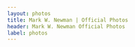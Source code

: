 ```yaml
---
layout: photos
title: Mark W. Newman | Official Photos
header: Mark W. Newman Official Photos
label: photos
---
```

